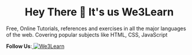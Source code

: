 <h1 align="center">Hey There 👋 It's us We3Learn</h1>
Free, Online Tutorials, references and exercises in all the major languages of the web. Covering popular subjects like HTML, CSS, JavaScript

<p align="left">
  <b>Follow Us</b>:<a href="https://twitter.com/We3Learn" target="_blank">
  <img src="https://img.shields.io/twitter/follow/We3Learn" alt="We3Learn" />
</a></p>
